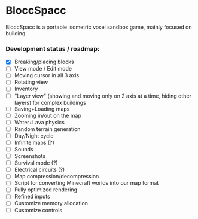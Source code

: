 # BloccSpacc 

BloccSpacc is a portable isometric voxel sandbox game, mainly focused on building.

### Development status / roadmap:

- [x] Breaking/placing blocks
- [ ] View mode / Edit mode
- [ ] Moving cursor in all 3 axis
- [ ] Rotating view
- [ ] Inventory
- [ ] "Layer view" (showing and moving only on 2 axis at a time, hiding other layers) for complex buildings
- [ ] Saving+Loading maps
- [ ] Zooming in/out on the map
- [ ] Water+Lava physics
- [ ] Random terrain generation
- [ ] Day/Night cycle
- [ ] Infinite maps (?)
- [ ] Sounds
- [ ] Screenshots
- [ ] Survival mode (?)
- [ ] Electrical circuits (?)
- [ ] Map compression/decompression
- [ ] Script for converting Minecraft worlds into our map format
- [ ] Fully optimized rendering
- [ ] Refined inputs
- [ ] Customize memory allocation
- [ ] Customize controls
